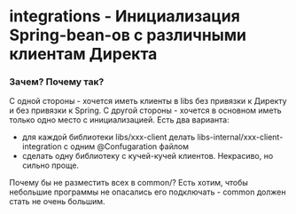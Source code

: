 # integrations - Инициализация Spring-bean-ов с различными клиентам Директа

### Зачем? Почему так?

С одной стороны - хочется иметь клиенты в libs без привязки к Директу и без привязки к Spring. С другой стороны - хочется в основном иметь только одно место с инициализацией.
Есть два варианта:
- для каждой библиотеки libs/xxx-client делать libs-internal/xxx-client-integration с одним @Confugaration файлом
- сделать одну библиотеку с кучей-кучей клиентов. Некрасиво, но сильно проще.

Почему бы не разместить всех в common/? Есть хотим, чтобы небольшие программы не опасались его подключать - common должен стать не очень большим.

